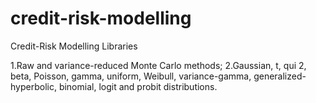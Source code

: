 # credit-risk-modelling
Credit-Risk Modelling Libraries

1.Raw and variance-reduced Monte Carlo methods;
2.Gaussian, t, qui 2, beta, Poisson, gamma, uniform, Weibull, variance-gamma, generalized-hyperbolic, binomial, logit and probit distributions.
